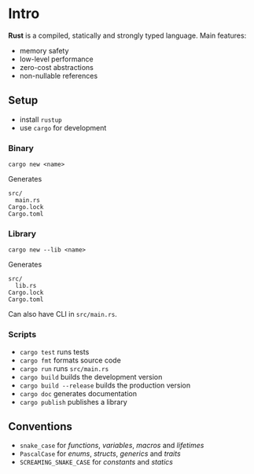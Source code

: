 # Intro

**Rust** is a compiled, statically and strongly typed language. Main features:
- memory safety
- low-level performance
- zero-cost abstractions
- non-nullable references

## Setup

* install `rustup`
* use `cargo` for development

### Binary

`cargo new <name>`

Generates
```
src/
  main.rs
Cargo.lock
Cargo.toml
```

### Library

`cargo new --lib <name>`

Generates
```
src/
  lib.rs
Cargo.lock
Cargo.toml
```

Can also have CLI in `src/main.rs`.

### Scripts

* `cargo test` runs tests
* `cargo fmt` formats source code
* `cargo run` runs `src/main.rs`
* `cargo build` builds the development version
* `cargo build --release` builds the production version
* `cargo doc` generates documentation
* `cargo publish` publishes a library

## Conventions

* `snake_case` for _functions_, _variables_, _macros_ and _lifetimes_
* `PascalCase` for _enums_, _structs_, _generics_ and _traits_
* `SCREAMING_SNAKE_CASE` for _constants_ and _statics_
